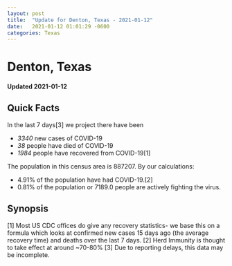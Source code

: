 ```yaml
---
layout: post
title:  "Update for Denton, Texas - 2021-01-12"
date:   2021-01-12 01:01:29 -0600
categories: Texas
---
```


# Denton, Texas
#### Updated 2021-01-12

## Quick Facts

In the last 7 days[3] we project there have been
- *3340* new cases of COVID-19
- *38* people have died of COVID-19
- *1984* people have recovered from COVID-19[1]

The population in this census area is 887207. By our calculations:
- 4.91% of the population have had COVID-19.[2]
- 0.81% of the population or 7189.0 people are actively fighting the virus.

## Synopsis




[1] Most US CDC offices do give any recovery statistics- we base this on a formula which looks at confirmed new cases
15 days ago (the average recovery time) and deaths over the last 7 days.
[2] Herd Immunity is thought to take effect at around ~70-80%
[3] Due to reporting delays, this data may be incomplete. 
    